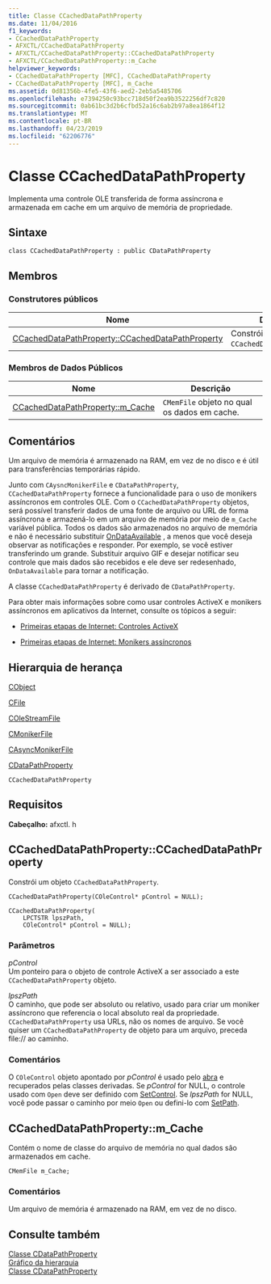 ```yaml
---
title: Classe CCachedDataPathProperty
ms.date: 11/04/2016
f1_keywords:
- CCachedDataPathProperty
- AFXCTL/CCachedDataPathProperty
- AFXCTL/CCachedDataPathProperty::CCachedDataPathProperty
- AFXCTL/CCachedDataPathProperty::m_Cache
helpviewer_keywords:
- CCachedDataPathProperty [MFC], CCachedDataPathProperty
- CCachedDataPathProperty [MFC], m_Cache
ms.assetid: 0d81356b-4fe5-43f6-aed2-2eb5a5485706
ms.openlocfilehash: e7394250c93bcc718d50f2ea9b3522256df7c820
ms.sourcegitcommit: 0ab61bc3d2b6cfbd52a16c6ab2b97a8ea1864f12
ms.translationtype: MT
ms.contentlocale: pt-BR
ms.lasthandoff: 04/23/2019
ms.locfileid: "62206776"
---
```

# <a name="ccacheddatapathproperty-class"></a>Classe CCachedDataPathProperty

Implementa uma controle OLE transferida de forma assíncrona e armazenada em cache em um arquivo de memória de propriedade.

## <a name="syntax"></a>Sintaxe

```
class CCachedDataPathProperty : public CDataPathProperty
```

## <a name="members"></a>Membros

### <a name="public-constructors"></a>Construtores públicos

|Nome|Descrição|
|----------|-----------------|
|[CCachedDataPathProperty::CCachedDataPathProperty](#ccacheddatapathproperty)|Constrói um objeto `CCachedDataPathProperty`.|

### <a name="public-data-members"></a>Membros de Dados Públicos

|Nome|Descrição|
|----------|-----------------|
|[CCachedDataPathProperty::m_Cache](#m_cache)|`CMemFile` objeto no qual os dados em cache.|

## <a name="remarks"></a>Comentários

Um arquivo de memória é armazenado na RAM, em vez de no disco e é útil para transferências temporárias rápido.

Junto com `CAysncMonikerFile` e `CDataPathProperty`, `CCachedDataPathProperty` fornece a funcionalidade para o uso de monikers assíncronos em controles OLE. Com o `CCachedDataPathProperty` objetos, será possível transferir dados de uma fonte de arquivo ou URL de forma assíncrona e armazená-lo em um arquivo de memória por meio de `m_Cache` variável pública. Todos os dados são armazenados no arquivo de memória e não é necessário substituir [OnDataAvailable](../../mfc/reference/casyncmonikerfile-class.md#ondataavailable) , a menos que você deseja observar as notificações e responder. Por exemplo, se você estiver transferindo um grande. Substituir arquivo GIF e desejar notificar seu controle que mais dados são recebidos e ele deve ser redesenhado, `OnDataAvailable` para tornar a notificação.

A classe `CCachedDataPathProperty` é derivado de `CDataPathProperty`.

Para obter mais informações sobre como usar controles ActiveX e monikers assíncronos em aplicativos da Internet, consulte os tópicos a seguir:

- [Primeiras etapas de Internet: Controles ActiveX](../../mfc/activex-controls-on-the-internet.md)

- [Primeiras etapas de Internet: Monikers assíncronos](../../mfc/asynchronous-monikers-on-the-internet.md)

## <a name="inheritance-hierarchy"></a>Hierarquia de herança

[CObject](../../mfc/reference/cobject-class.md)

[CFile](../../mfc/reference/cfile-class.md)

[COleStreamFile](../../mfc/reference/colestreamfile-class.md)

[CMonikerFile](../../mfc/reference/cmonikerfile-class.md)

[CAsyncMonikerFile](../../mfc/reference/casyncmonikerfile-class.md)

[CDataPathProperty](../../mfc/reference/cdatapathproperty-class.md)

`CCachedDataPathProperty`

## <a name="requirements"></a>Requisitos

**Cabeçalho:** afxctl. h

##  <a name="ccacheddatapathproperty"></a>  CCachedDataPathProperty::CCachedDataPathProperty

Constrói um objeto `CCachedDataPathProperty`.

```
CCachedDataPathProperty(COleControl* pControl = NULL);

CCachedDataPathProperty(
    LPCTSTR lpszPath,
    COleControl* pControl = NULL);
```

### <a name="parameters"></a>Parâmetros

*pControl*<br/>
Um ponteiro para o objeto de controle ActiveX a ser associado a este `CCachedDataPathProperty` objeto.

*lpszPath*<br/>
O caminho, que pode ser absoluto ou relativo, usado para criar um moniker assíncrono que referencia o local absoluto real da propriedade. `CCachedDataPathProperty` usa URLs, não os nomes de arquivo. Se você quiser um `CCachedDataPathProperty` de objeto para um arquivo, preceda file:// ao caminho.

### <a name="remarks"></a>Comentários

O `COleControl` objeto apontado por *pControl* é usado pelo [abra](../../mfc/reference/cdatapathproperty-class.md#open) e recuperados pelas classes derivadas. Se *pControl* for NULL, o controle usado com `Open` deve ser definido com [SetControl](../../mfc/reference/cdatapathproperty-class.md#setcontrol). Se *lpszPath* for NULL, você pode passar o caminho por meio `Open` ou defini-lo com [SetPath](../../mfc/reference/cdatapathproperty-class.md#setpath).

##  <a name="m_cache"></a>  CCachedDataPathProperty::m_Cache

Contém o nome de classe do arquivo de memória no qual dados são armazenados em cache.

```
CMemFile m_Cache;
```

### <a name="remarks"></a>Comentários

Um arquivo de memória é armazenado na RAM, em vez de no disco.

## <a name="see-also"></a>Consulte também

[Classe CDataPathProperty](../../mfc/reference/cdatapathproperty-class.md)<br/>
[Gráfico da hierarquia](../../mfc/hierarchy-chart.md)<br/>
[Classe CDataPathProperty](../../mfc/reference/cdatapathproperty-class.md)

